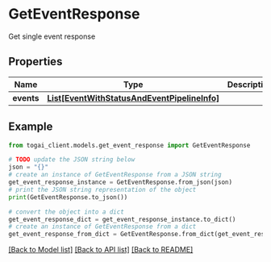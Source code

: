 # GetEventResponse

Get single event response

## Properties

Name | Type | Description | Notes
------------ | ------------- | ------------- | -------------
**events** | [**List[EventWithStatusAndEventPipelineInfo]**](EventWithStatusAndEventPipelineInfo.md) |  | 

## Example

```python
from togai_client.models.get_event_response import GetEventResponse

# TODO update the JSON string below
json = "{}"
# create an instance of GetEventResponse from a JSON string
get_event_response_instance = GetEventResponse.from_json(json)
# print the JSON string representation of the object
print(GetEventResponse.to_json())

# convert the object into a dict
get_event_response_dict = get_event_response_instance.to_dict()
# create an instance of GetEventResponse from a dict
get_event_response_from_dict = GetEventResponse.from_dict(get_event_response_dict)
```
[[Back to Model list]](../README.md#documentation-for-models) [[Back to API list]](../README.md#documentation-for-api-endpoints) [[Back to README]](../README.md)


